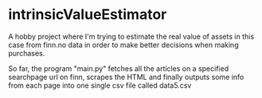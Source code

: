# intrinsicValueEstimator
A hobby project where I'm trying to estimate the real value of assets in this case from finn.no data in order to make better decisions when making purchases.

So far, the program "main.py" fetches all the articles on a specified searchpage url on finn, scrapes the HTML and finally outputs some info from each page into one single csv file called data5.csv